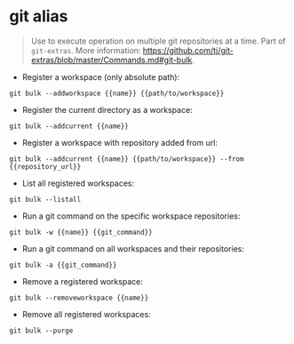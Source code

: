 # git alias

> Use to execute operation on multiple git repositories at a time.
> Part of `git-extras`.
> More information: <https://github.com/tj/git-extras/blob/master/Commands.md#git-bulk>.

- Register a workspace (only absolute path):

`git bulk --addworkspace {{name}} {{path/to/workspace}}`

- Register the current directory as a workspace:

`git bulk --addcurrent {{name}}`

- Register a workspace with repository added from url:

`git bulk --addcurrent {{name}} {{path/to/workspace}} --from {{repository_url}}`

- List all registered workspaces:

`git bulk --listall`

- Run a git command on the specific workspace repositories:

`git bulk -w {{name}} {{git_command}}`

- Run a git command on all workspaces and their repositories:

`git bulk -a {{git_command}}`

- Remove a registered workspace:

`git bulk --removeworkspace {{name}}`

- Remove all registered workspaces:

`git bulk --purge`
